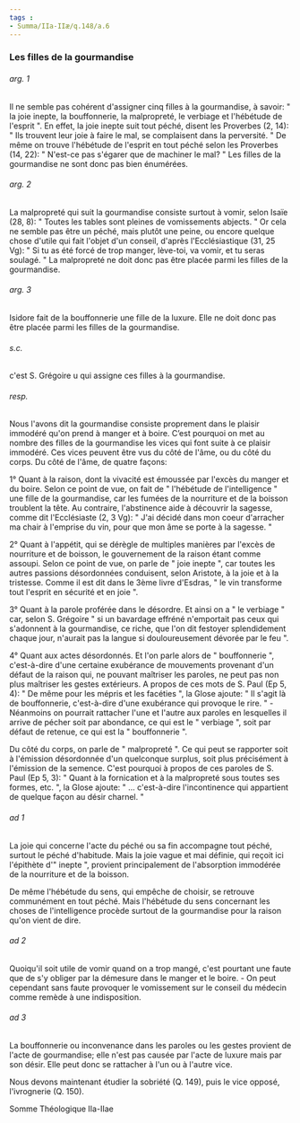 ```yaml
---
tags : 
- Summa/IIa-IIæ/q.148/a.6
---
```


### Les filles de la gourmandise

###### arg. 1
Il ne semble pas cohérent d'assigner cinq filles à la gourmandise, à savoir: " la joie inepte, la bouffonnerie, la malpropreté, le verbiage et l'hébétude de l'esprit ". En effet, la joie inepte suit tout péché, disent les Proverbes (2, 14): " Ils trouvent leur joie à faire le mal, se complaisent dans la perversité. " De même on trouve l'hébétude de l'esprit en tout péché selon les Proverbes (14, 22): " N'est-ce pas s'égarer que de machiner le mal? " Les filles de la gourmandise ne sont donc pas bien énumérées. 

###### arg. 2
La malpropreté qui suit la gourmandise consiste surtout à vomir, selon Isaïe (28, 8): " Toutes les tables sont pleines de vomissements abjects. " Or cela ne semble pas être un péché, mais plutôt une peine, ou encore quelque chose d'utile qui fait l'objet d'un conseil, d'après l'Ecclésiastique (31, 25 Vg): " Si tu as été forcé de trop manger, lève-toi, va vomir, et tu seras soulagé. " La malpropreté ne doit donc pas être placée parmi les filles de la gourmandise. 

###### arg. 3
Isidore fait de la bouffonnerie une fille de la luxure. Elle ne doit donc pas être placée parmi les filles de la gourmandise. 

###### s.c.
c'est S. Grégoire u qui assigne ces filles à la gourmandise. 

###### resp.
Nous l'avons dit la gourmandise consiste proprement dans le plaisir immodéré qu'on prend à manger et à boire. C’est pourquoi on met au nombre des filles de la gourmandise les vices qui font suite à ce plaisir immodéré. Ces vices peuvent être vus du côté de l'âme, ou du côté du corps. Du côté de l'âme, de quatre façons: 

1° Quant à la raison, dont la vivacité est émoussée par l'excès du manger et du boire. Selon ce point de vue, on fait de " l'hébétude de l'intelligence " une fille de la gourmandise, car les fumées de la nourriture et de la boisson troublent la tête. Au contraire, l'abstinence aide à découvrir la sagesse, comme dit l'Ecclésiaste (2, 3 Vg): " J'ai décidé dans mon coeur d'arracher ma chair à l'emprise du vin, pour que mon âme se porte à la sagesse. " 

2° Quant à l'appétit, qui se dérègle de multiples manières par l'excès de nourriture et de boisson, le gouvernement de la raison étant comme assoupi. Selon ce point de vue, on parle de " joie inepte ", car toutes les autres passions désordonnées conduisent, selon Aristote, à la joie et à la tristesse. Comme il est dit dans le 3ème livre d'Esdras, " le vin transforme tout l'esprit en sécurité et en joie ". 

3° Quant à la parole proférée dans le désordre. Et ainsi on a " le verbiage " car, selon S. Grégoire " si un bavardage effréné n'emportait pas ceux qui s'adonnent à la gourmandise, ce riche, que l'on dit festoyer splendidement chaque jour, n'aurait pas la langue si douloureusement dévorée par le feu ". 

4° Quant aux actes désordonnés. Et l'on parle alors de " bouffonnerie ", c'est-à-dire d'une certaine exubérance de mouvements provenant d'un défaut de la raison qui, ne pouvant maîtriser les paroles, ne peut pas non plus maîtriser les gestes extérieurs. A propos de ces mots de S. Paul (Ep 5, 4): " De même pour les mépris et les facéties ", la Glose ajoute: " Il s'agit là de bouffonnerie, c'est-à-dire d'une exubérance qui provoque le rire. " - Néanmoins on pourrait rattacher l'une et l'autre aux paroles en lesquelles il arrive de pécher soit par abondance, ce qui est le " verbiage ", soit par défaut de retenue, ce qui est la " bouffonnerie ". 

Du côté du corps, on parle de " malpropreté ". Ce qui peut se rapporter soit à l'émission désordonnée d'un quelconque surplus, soit plus précisément à l'émission de la semence. C'est pourquoi à propos de ces paroles de S. Paul (Ep 5, 3): " Quant à la fornication et à la malpropreté sous toutes ses formes, etc. ", la Glose ajoute: " ... c'est-à-dire l'incontinence qui appartient de quelque façon au désir charnel. " 

###### ad 1
La joie qui concerne l'acte du péché ou sa fin accompagne tout péché, surtout le péché d'habitude. Mais la joie vague et mai définie, qui reçoit ici l'épithète d'" inepte ", provient principalement de l'absorption immodérée de la nourriture et de la boisson. 

De même l'hébétude du sens, qui empêche de choisir, se retrouve communément en tout péché. Mais l'hébétude du sens concernant les choses de l'intelligence procède surtout de la gourmandise pour la raison qu'on vient de dire. 

###### ad 2
Quoiqu'il soit utile de vomir quand on a trop mangé, c'est pourtant une faute que de s'y obliger par la démesure dans le manger et le boire. - On peut cependant sans faute provoquer le vomissement sur le conseil du médecin comme remède à une indisposition. 

###### ad 3
La bouffonnerie ou inconvenance dans les paroles ou les gestes provient de l'acte de gourmandise; elle n'est pas causée par l'acte de luxure mais par son désir. Elle peut donc se rattacher à l'un ou à l'autre vice. 

Nous devons maintenant étudier la sobriété (Q. 149), puis le vice opposé, l'ivrognerie (Q. 150). 

Somme Théologique IIa-IIae 


